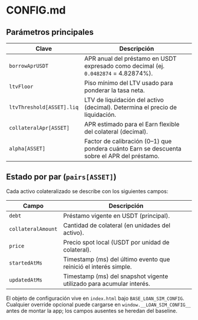 # CONFIG.md

## Parámetros principales

| Clave | Descripción |
| --- | --- |
| `borrowAprUSDT` | APR anual del préstamo en USDT expresado como decimal (ej. `0.0482874` = 4.82874%). |
| `ltvFloor` | Piso mínimo del LTV usado para ponderar la tasa neta. |
| `ltvThreshold[ASSET].liq` | LTV de liquidación del activo (decimal). Determina el precio de liquidación. |
| `collateralApr[ASSET]` | APR estimado para el Earn flexible del colateral (decimal). |
| `alpha[ASSET]` | Factor de calibración (0–1) que pondera cuánto Earn se descuenta sobre el APR del préstamo. |

## Estado por par (`pairs[ASSET]`)

Cada activo colateralizado se describe con los siguientes campos:

| Campo | Descripción |
| --- | --- |
| `debt` | Préstamo vigente en USDT (principal). |
| `collateralAmount` | Cantidad de colateral (en unidades del activo). |
| `price` | Precio spot local (USDT por unidad de colateral). |
| `startedAtMs` | Timestamp (ms) del último evento que reinició el interés simple. |
| `updatedAtMs` | Timestamp (ms) del snapshot vigente utilizado para acumular interés. |

El objeto de configuración vive en `index.html` bajo `BASE_LOAN_SIM_CONFIG`. Cualquier override opcional puede cargarse en `window.__LOAN_SIM_CONFIG__` antes de montar la app; los campos ausentes se heredan del baseline.
